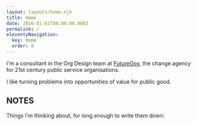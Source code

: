 ```yaml
---
layout: layouts/home.njk
title: Home
date: 2016-01-01T00:00:00.000Z
permalink: /
eleventyNavigation:
  key: Home
  order: 0
---
```

I'm a consultant in the Org Design team at [FutureGov](https://www.wearefuturegov.com), the change agency for 21st century public service organisations.

I like turning problems into opportunities of value for public good.

## NOTES
Things I'm thinking about, for long enough to write them down:
